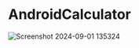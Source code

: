 # AndroidCalculator



![Screenshot 2024-09-01 135324](https://github.com/user-attachments/assets/a874c9f7-6212-44d4-8d25-85830a236efc)
